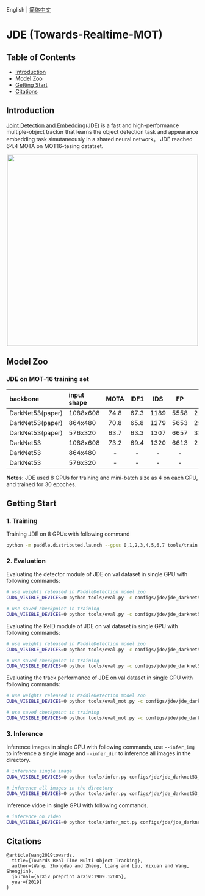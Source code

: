 English | [简体中文](README_cn.md)

# JDE (Towards-Realtime-MOT)

## Table of Contents
- [Introduction](#Introduction)
- [Model Zoo](#Model_Zoo)
- [Getting Start](#Getting_Start)
- [Citations](#Citations)

## Introduction

[Joint Detection and Embedding](https://arxiv.org/abs/1909.12605)(JDE) is a fast and high-performance multiple-object tracker that learns the object detection task and appearance embedding task simutaneously in a shared neural network。
JDE reached 64.4 MOTA on MOT16-tesing datatset.
<div align="center">
  <img src="../../../docs/images/mot16_jde.gif" width=500 />
</div>

## Model Zoo

### JDE on MOT-16 training set

| backbone      | input shape  | MOTA   | IDF1   |  IDS  |   FP  |   FN  |   FPS  | download  | config |
| :-----------------| :------- | :----: | :----: | :---: | :----: | :---: | :---: |:---: | :---: |
| DarkNet53(paper)  | 1088x608 |  74.8  |  67.3  | 1189  |  5558  | 21505 |  22.2 | ---- | ---- |
| DarkNet53(paper)  | 864x480  |  70.8  |  65.8  | 1279  |  5653  | 25806 |  30.3 | ---- | ---- |
| DarkNet53(paper)  | 576x320  |  63.7  |  63.3  | 1307  |  6657  | 32794 |  37.9 | ---- | ---- |
| DarkNet53         | 1088x608 |  73.2  |  69.4  | 1320  |  6613  | 21629 |   -   |[model](https://paddlemodels.bj.bcebos.com/object_detection/dygraph/jde_darknet53_30e_1088x608.pdparams) | [config](https://github.com/PaddlePaddle/PaddleDetection/tree/master/dygraph/configs/jde/jde_darknet53_30e_1088x608.yml) |
| DarkNet53         | 864x480  |    -   |    -   |   -   |    -   |   -   |   -   |[model](https://paddlemodels.bj.bcebos.com/object_detection/dygraph/jde_darknet53_30e_864x480.pdparams) | [config](https://github.com/PaddlePaddle/PaddleDetection/tree/master/dygraph/configs/jde/jde_darknet53_30e_864x480.yml) |
| DarkNet53         | 576x320  |    -   |    -   |   -   |    -   |   -   |   -   |[model](https://paddlemodels.bj.bcebos.com/object_detection/dygraph/jde_darknet53_30e_576x320.pdparams) | [config](https://github.com/PaddlePaddle/PaddleDetection/tree/master/dygraph/configs/jde/jde_darknet53_30e_576x320.yml) |


**Notes:**
 JDE used 8 GPUs for training and mini-batch size as 4 on each GPU, and trained for 30 epoches.

## Getting Start

### 1. Training

Training JDE on 8 GPUs with following command

```bash
python -m paddle.distributed.launch --gpus 0,1,2,3,4,5,6,7 tools/train.py -c configs/jde/jde_darknet53_30e_1088x608.yml
```


### 2. Evaluation

Evaluating the detector module of JDE on val dataset in single GPU with following commands:

```bash
# use weights released in PaddleDetection model zoo
CUDA_VISIBLE_DEVICES=0 python tools/eval.py -c configs/jde/jde_darknet53_30e_1088x608.yml -o weights=https://paddlemodels.bj.bcebos.com/object_detection/dygraph/jde_darknet53_30e_1088x608.pdparams

# use saved checkpoint in training
CUDA_VISIBLE_DEVICES=0 python tools/eval.py -c configs/jde/jde_darknet53_30e_1088x608.yml -o weights=output/jde_darknet53_30e_1088x608/model_final
```

Evaluating the ReID module of JDE on val dataset in single GPU with following commands:

```bash
# use weights released in PaddleDetection model zoo
CUDA_VISIBLE_DEVICES=0 python tools/eval.py -c configs/jde/jde_darknet53_30e_1088x608_testemb.yml -o weights=https://paddlemodels.bj.bcebos.com/object_detection/dygraph/jde_darknet53_30e_1088x608.pdparams

# use saved checkpoint in training
CUDA_VISIBLE_DEVICES=0 python tools/eval.py -c configs/jde/jde_darknet53_30e_1088x608_testemb.yml -o weights=output/jde_darknet53_30e_1088x608/model_final
```

Evaluating the track performance of JDE on val dataset in single GPU with following commands:

```bash
# use weights released in PaddleDetection model zoo
CUDA_VISIBLE_DEVICES=0 python tools/eval_mot.py -c configs/jde/jde_darknet53_30e_1088x608_track.yml -o weights=https://paddlemodels.bj.bcebos.com/object_detection/dygraph/jde_darknet53_30e_1088x608.pdparams

# use saved checkpoint in training
CUDA_VISIBLE_DEVICES=0 python tools/eval_mot.py -c configs/jde/jde_darknet53_30e_1088x608_track.yml -o weights=output/jde_darknet53_30e_1088x608/model_final
```

### 3. Inference

Inference images in single GPU with following commands, use `--infer_img` to inference a single image and `--infer_dir` to inference all images in the directory.

```bash
# inference single image
CUDA_VISIBLE_DEVICES=0 python tools/infer.py configs/jde/jde_darknet53_30e_1088x608_track.yml -o weights=https://paddlemodels.bj.bcebos.com/object_detection/dygraph/jde_darknet53_30e_1088x608.pdparams --infer_img=../demo/000000014439_640x640.jpg

# inference all images in the directory
CUDA_VISIBLE_DEVICES=0 python tools/infer.py configs/jde/jde_darknet53_30e_1088x608_track.yml -o weights=https://paddlemodels.bj.bcebos.com/object_detection/dygraph/jde_darknet53_30e_1088x608.pdparams --infer_dir=../demo
```

Inference vidoe in single GPU with following commands.

```bash
# inference on video
CUDA_VISIBLE_DEVICES=0 python tools/infer_mot.py configs/jde/jde_darknet53_30e_1088x608_track.yml -o weights=https://paddlemodels.bj.bcebos.com/object_detection/dygraph/jde_darknet53_30e_1088x608.pdparams --video_file=../demo/input.mp4

```
## Citations
```
@article{wang2019towards,
  title={Towards Real-Time Multi-Object Tracking},
  author={Wang, Zhongdao and Zheng, Liang and Liu, Yixuan and Wang, Shengjin},
  journal={arXiv preprint arXiv:1909.12605},
  year={2019}
}
```
